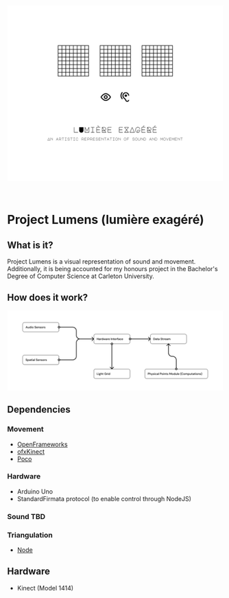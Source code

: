 <p align="center">
  <img width="600" src="./assets/logo.png">
</p>

<br>

# Project Lumens (lumière exagéré)

## What is it?
Project Lumens is a visual representation of sound and movement. Additionally, it is being accounted for my honours project in the Bachelor's Degree of Computer Science at Carleton University.

## How does it work?
<img width="600" src="./assets/diagram.png">

## Dependencies

### Movement
- [OpenFrameworks](https://openframeworks.cc/)
- [ofxKinect](https://github.com/ofTheo/ofxKinect)
- [Poco](https://pocoproject.org/)

### Hardware
- Arduino Uno
- StandardFirmata protocol (to enable control through NodeJS)

### Sound TBD

### Triangulation
- [Node](https://nodejs.org/en/)

## Hardware
- Kinect (Model 1414)
